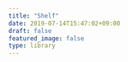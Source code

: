 ```yaml
---
title: "Shelf"
date: 2019-07-14T15:47:02+09:00
draft: false
featured_image: false
type: library
---
```


